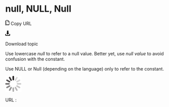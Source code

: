 # null, NULL, Null

![Copy URL](media/null/Copy.png)
Copy URL

![Download](media/null/Download.png)

Download topic

Use lowercase *null* to refer to a null value. Better yet, use *null value* to avoid confusion with the constant.

Use NULL or Null (depending on the language) only to refer to the constant.

![In progress](media/null/activity-large.gif)

URL :
